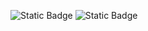 ![Static Badge](https://img.shields.io/badge/LinkedIn-0A66C2?style=for-the-badge&logo=linkedin&logoColor=white&link=https%3A%2F%2Fwww.linkedin.com%2Fin%2Fdreasyquia%2F)
![Static Badge](https://img.shields.io/badge/Gmail-EA4335?style=for-the-badge&logo=gmail&logoColor=white&link=dreasyquia%40gmail.com)
